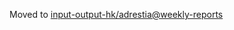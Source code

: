 Moved to [input-output-hk/adrestia@weekly-reports](https://github.com/input-output-hk/adrestia/tree/weekly-reports/2019-08-23)
